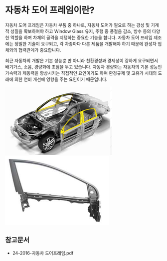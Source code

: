 # 자동차 도어 프레임이란?

자동차 도어 프레임은 자동차 부품 중 하나로, 자동차 도어가 필요로 하는 강성 및 기계적 성질을 확보하여야 하고 Window Glass 유지, 주행 중 풍절음 감소, 방수 등의 다양한 역할을 하며 차체의 골격을 지탱하는 중요한 기능을 합니다.
자동차 도어 프레임 제조에는 정밀한 기술이 요구되고, 각 차종마다 다른 제품을 개발해야 하기 때문에 완성차 업체와의 협력관계가 중요합니다.
 
최근 자동차의 개발은 기본 성능뿐 만 아니라 친환경성과 경제성이 강하게 요구되면서 배기가스, 소음, 경량화에 초점을 두고 있습니다.
자동차 경량화는 자동차의 기본 성능인 가속력과 제동력을 향상시키는 직접적인 요인이기도 하며 환경규제 및 고유가 시대의 도래에 의한 연비 개선에 영향을 주는 요인이기 때문입니다.

![전체_자동차에서의_도어_프레임](./images/도어프레임_Q1_1_1.PNG)
![도어_프레임(Skin_Type)](./images/도어프레임_Q1_1_1_.PNG)

## 참고문서
- 24-2016-자동차 도어프레임.pdf